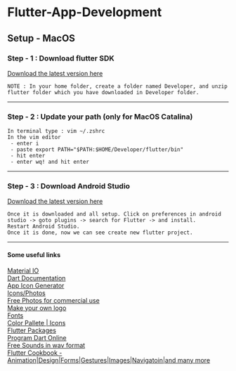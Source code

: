 # Flutter-App-Development

## Setup - MacOS

### Step - 1 : Download flutter SDK
[Download the latest version here](https://flutter.dev/docs/get-started/install/macos/)
```
NOTE : In your home folder, create a folder named Developer, and unzip flutter folder which you have downloaded in Developer folder.
```
___

### Step - 2 : Update your path (only for MacOS Catalina)
```
In terminal type : vim ~/.zshrc
In the vim editor 
 - enter i
 - paste export PATH="$PATH:$HOME/Developer/flutter/bin"
 - hit enter
 - enter wq! and hit enter
```
___


### Step - 3 : Download Android Studio
[Download the latest version here](https://developer.android.com/studio)
``` 
Once it is downloaded and all setup. Click on preferences in android studio -> goto plugins -> search for Flutter -> and install.
Restart Android Studio.
Once it is done, now we can see create new flutter project.
```

___ 

#### Some useful links
[Material IO](https://material.io/design/color/the-color-system.html#color-theme-creation) </br>
[Dart Documentation](https://api.flutter.dev/flutter/material/material-library.html) </br>
[App Icon Generator](https://appicon.co/) </br>
[Icons/Photos](https://icons8.com/) </br>
[Free Photos for commercial use](https://www.vecteezy.com/) </br>
[Make your own logo](https://www.canva.com/) </br>
[Fonts](http://fonts.google.com/) </br>
[Color Pallete | Icons](https://www.materialpalette.com/) </br>
[Flutter Packages](https://pub.dev/flutter/packages) </br>
[Program Dart Online](https://dartpad.dartlang.org/) </br>
[Free Sounds in wav format](https://freesound.org/search/) </br>
[Flutter Cookbook - Animation|Design|Forms|Gestures|Images|Navigatoin|and many more](https://flutter.dev/docs/cookbook)
